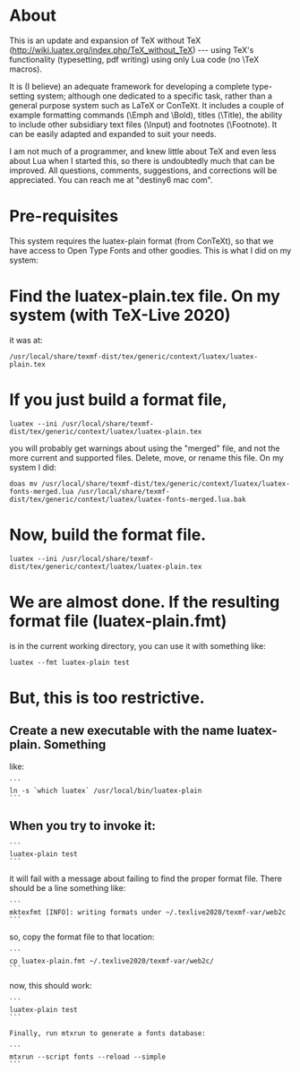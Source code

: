 
# About

This is an update and expansion of TeX without TeX
(http://wiki.luatex.org/index.php/TeX_without_TeX) --- using TeX's
functionality (typesetting, pdf writing) using only Lua code (no \TeX
macros).

It is (I believe) an adequate framework for developing a complete
type-setting system; although one dedicated to a specific task, rather
than a general purpose system such as LaTeX or ConTeXt. It includes a
couple of example formatting commands (\Emph and \Bold), titles
(\Title), the ability to include other subsidiary text files (\Input)
and footnotes (\Footnote). It can be easily adapted and expanded to
suit your needs.

I am not much of a programmer, and knew little about TeX and even less
about Lua when I started this, so there is undoubtedly much that can
be improved.  All questions, comments, suggestions, and corrections
will be appreciated. You can reach me at "destiny6 <AT> mac <DOT>
com".

# Pre-requisites

This system requires the luatex-plain format (from ConTeXt), so that
we have access to Open Type Fonts and other goodies. This is what I
did on my system:

# Find the luatex-plain.tex file. On my system (with TeX-Live 2020)
it was at: 

  ```
  /usr/local/share/texmf-dist/tex/generic/context/luatex/luatex-plain.tex
  ```

# If you just build a format file, 

  ```
  luatex --ini /usr/local/share/texmf-dist/tex/generic/context/luatex/luatex-plain.tex
  ``` 
  
  you will probably get warnings about using the "merged" file, and not
  the more current and supported files. Delete, move, or rename this
  file. On my system I did: 

  ```
  doas mv /usr/local/share/texmf-dist/tex/generic/context/luatex/luatex-fonts-merged.lua /usr/local/share/texmf-dist/tex/generic/context/luatex/luatex-fonts-merged.lua.bak
  ```

# Now, build the format file. 

  ```
  luatex --ini /usr/local/share/texmf-dist/tex/generic/context/luatex/luatex-plain.tex
  ```

# We are almost done. If the resulting format file (luatex-plain.fmt)
is in the current working directory, you can use it with something
like: 

  ```
  luatex --fmt luatex-plain test
  ```

# But, this is too restrictive.

  ## Create a new executable with the name luatex-plain. Something
  like: 

    ```
    ln -s `which luatex` /usr/local/bin/luatex-plain
    ```

  ## When you try to invoke it: 

    ```
    luatex-plain test
    ``` 

  it will fail with a message about failing to find the proper
  format file. There should be a line something like: 

    ```
    mktexfmt [INFO]: writing formats under ~/.texlive2020/texmf-var/web2c
    ``` 

  so, copy the format file to that location: 

    ```
    cp luatex-plain.fmt ~/.texlive2020/texmf-var/web2c/
    ``` 

  now, this should work: 

    ```
    luatex-plain test
    ``` 

    Finally, run mtxrun to generate a fonts database: 

    ```
    mtxrun --script fonts --reload --simple
    ```

